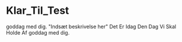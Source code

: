 # Klar_Til_Test
goddag med dig.
"Indsæt beskrivelse her"
Det
Er
Idag
Den
Dag
Vi
Skal
Holde
Af
goddag med dig.

